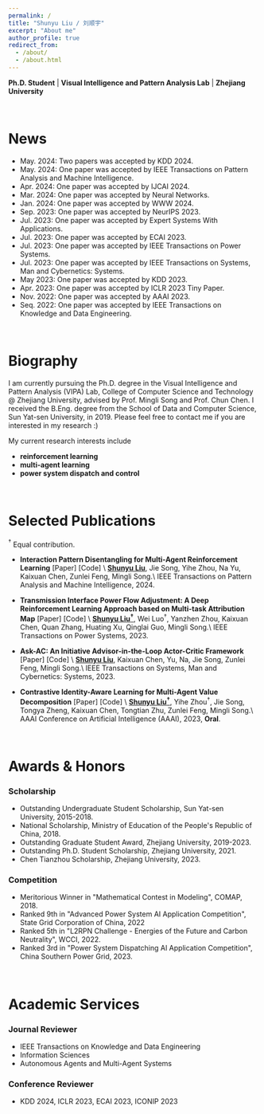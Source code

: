 ```yaml
---
permalink: /
title: "Shunyu Liu / 刘顺宇"
excerpt: "About me"
author_profile: true
redirect_from: 
  - /about/
  - /about.html
---
```


**Ph.D. Student** \| **Visual Intelligence and Pattern Analysis Lab** \| **Zhejiang University**

<br>

News
======

- May. 2024: Two papers was accepted by <a href="https://kdd2024.kdd.org/" target="_blank" style="text-decoration: none">KDD 2024</a>.
- May. 2024: One paper was accepted by <a href="https://ieeexplore.ieee.org/xpl/RecentIssue.jsp?punumber=34" target="_blank" style="text-decoration: none">IEEE Transactions on Pattern Analysis and Machine Intelligence</a>.
- Apr. 2024: One paper was accepted by <a href="https://ijcai24.org/" target="_blank" style="text-decoration: none">IJCAI 2024</a>.
- Mar. 2024: One paper was accepted by <a href="https://www.sciencedirect.com/journal/neural-networks" target="_blank" style="text-decoration: none">Neural Networks</a>.
- Jan. 2024: One paper was accepted by <a href="https://www2024.thewebconf.org/" target="_blank" style="text-decoration: none">WWW 2024</a>.
- Sep. 2023: One paper was accepted by <a href="https://nips.cc/Conferences/2023" target="_blank" style="text-decoration: none">NeurIPS 2023</a>.
- Jul. 2023: One paper was accepted by <a href="https://www.sciencedirect.com/journal/expert-systems-with-applications" target="_blank" style="text-decoration: none">Expert Systems With Applications</a>.
- Jul. 2023: One paper was accepted by <a href="https://ecai2023.eu/" target="_blank" style="text-decoration: none">ECAI 2023</a>.
- Jul. 2023: One paper was accepted by <a href="https://ieeexplore.ieee.org/xpl/RecentIssue.jsp?punumber=59" target="_blank" style="text-decoration: none">IEEE Transactions on Power Systems</a>.
- Jul. 2023: One paper was accepted by <a href="https://ieeexplore.ieee.org/xpl/RecentIssue.jsp?punumber=6221021" target="_blank" style="text-decoration: none">IEEE Transactions on Systems, Man and Cybernetics: Systems</a>.
- May 2023: One paper was accepted by <a href="https://kdd.org/kdd2023/" target="_blank" style="text-decoration: none">KDD 2023</a>.
- Apr. 2023: One paper was accepted by <a href="https://iclr.cc/Conferences/2023" target="_blank" style="text-decoration: none">ICLR 2023 Tiny Paper</a>.
- Nov. 2022: One paper was accepted by <a href="https://aaai-23.aaai.org/" target="_blank" style="text-decoration: none">AAAI 2023</a>.
- Seq. 2022: One paper was accepted by <a href="https://ieeexplore.ieee.org/xpl/RecentIssue.jsp?punumber=69" target="_blank" style="text-decoration: none">IEEE Transactions on Knowledge and Data Engineering</a>.


<br>


Biography
======


I am currently pursuing the Ph.D. degree in the <a href="https://www.vipazoo.cn/" target="_blank" style="text-decoration: none">Visual Intelligence and Pattern Analysis (VIPA) Lab</a>, College of Computer Science and Technology @ <a href="https://www.zju.edu.cn/english/" target="_blank" style="text-decoration: none">Zhejiang University</a>, advised by Prof. <a href="https://person.zju.edu.cn/en/msong" target="_blank" style="text-decoration: none">Mingli Song</a> and Prof. <a href="https://person.zju.edu.cn/en/0082004" target="_blank" style="text-decoration: none">Chun Chen</a>. I received the B.Eng. degree from the School of Data and Computer Science, <a href="https://www.sysu.edu.cn/sysuen/" target="_blank" style="text-decoration: none">Sun Yat-sen University</a>, in 2019. Please feel free to contact me if you are interested in my research :)

My current research interests include 
- **reinforcement learning**
- **multi-agent learning**
- **power system dispatch and control**

<br>

Selected Publications
======

$^\dagger$ Equal contribution.

- **Interaction Pattern Disentangling for Multi-Agent Reinforcement Learning** <a href="https://ieeexplore.ieee.org/document/10529613" target="_blank" style="text-decoration: none">\[Paper\]</a> <a href="https://github.com/liushunyu/OPT" target="_blank" style="text-decoration: none">\[Code\]</a> \\
  **<u>Shunyu Liu</u>**, Jie Song, Yihe Zhou, Na Yu, Kaixuan Chen, Zunlei Feng, Mingli Song.\\
  IEEE Transactions on Pattern Analysis and Machine Intelligence, 2024. 

- **Transmission Interface Power Flow Adjustment: A Deep Reinforcement Learning Approach based on Multi-task Attribution Map** <a href="https://ieeexplore.ieee.org/document/10192091" target="_blank" style="text-decoration: none">\[Paper\]</a> <a href="https://github.com/Cra2yDavid/MAM" target="_blank" style="text-decoration: none">\[Code\]</a> \\
  **<u>Shunyu Liu$^\dagger$</u>**, Wei Luo$^\dagger$, Yanzhen Zhou, Kaixuan Chen, Quan Zhang, Huating Xu, Qinglai Guo, Mingli Song.\\
  IEEE Transactions on Power Systems, 2023.

- **Ask-AC: An Initiative Advisor-in-the-Loop Actor-Critic Framework** <a href="https://ieeexplore.ieee.org/abstract/document/10210582" target="_blank" style="text-decoration: none">\[Paper\]</a> <a href="https://github.com/liushunyu/Ask-AC" target="_blank" style="text-decoration: none">\[Code\]</a> \\
  **<u>Shunyu Liu</u>**, Kaixuan Chen, Yu, Na, Jie Song, Zunlei Feng, Mingli Song.\\
  IEEE Transactions on Systems, Man and Cybernetics: Systems, 2023.

- **Contrastive Identity-Aware Learning for Multi-Agent Value Decomposition** <a href="https://arxiv.org/abs/2211.12712" target="_blank" style="text-decoration: none">\[Paper\]</a> <a href="https://github.com/liushunyu/CIA" target="_blank" style="text-decoration: none">\[Code\]</a> \\
  **<u>Shunyu Liu$^\dagger$</u>**, Yihe Zhou$^\dagger$, Jie Song, Tongya Zheng, Kaixuan Chen, Tongtian Zhu, Zunlei Feng, Mingli Song.\\
  AAAI Conference on Artificial Intelligence (AAAI), 2023, **Oral**.




<br>

Awards & Honors
======

### Scholarship
  - Outstanding Undergraduate Student Scholarship, Sun Yat-sen University, 2015-2018.
  - National Scholarship, Ministry of Education of the People's Republic of China, 2018.
  - Outstanding Graduate Student Award, Zhejiang University, 2019-2023.
  - Outstanding Ph.D. Student Scholarship, Zhejiang University, 2021.
  - Chen Tianzhou Scholarship, Zhejiang University, 2023.


### Competition
  - Meritorious Winner in "Mathematical Contest in Modeling", COMAP, 2018.
  - Ranked 9th in "Advanced Power System AI Application Competition", State Grid Corporation of China, 2022
  - Ranked 5th in "L2RPN Challenge - Energies of the Future and Carbon Neutrality", WCCI, 2022.
  - Ranked 3rd in "Power System Dispatching AI Application Competition", China Southern Power Grid, 2023.

<br>

Academic Services
======


### Journal Reviewer
  - IEEE Transactions on Knowledge and Data Engineering
  - Information Sciences
  - Autonomous Agents and Multi-Agent Systems

### Conference Reviewer
  - KDD 2024, ICLR 2023, ECAI 2023, ICONIP 2023



